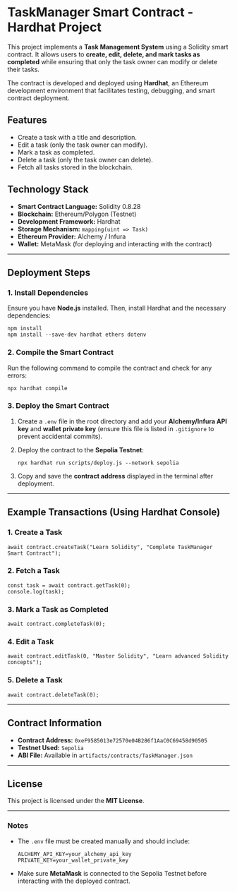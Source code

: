 # TaskManager Smart Contract - Hardhat Project  

This project implements a **Task Management System** using a Solidity smart contract. It allows users to **create, edit, delete, and mark tasks as completed** while ensuring that only the task owner can modify or delete their tasks.  

The contract is developed and deployed using **Hardhat**, an Ethereum development environment that facilitates testing, debugging, and smart contract deployment.  

## Features  

- Create a task with a title and description.  
- Edit a task (only the task owner can modify).  
- Mark a task as completed.  
- Delete a task (only the task owner can delete).  
- Fetch all tasks stored in the blockchain.  

## Technology Stack  

- **Smart Contract Language:** Solidity 0.8.28  
- **Blockchain:** Ethereum/Polygon (Testnet)  
- **Development Framework:** Hardhat  
- **Storage Mechanism:** `mapping(uint => Task)`  
- **Ethereum Provider:** Alchemy / Infura  
- **Wallet:** MetaMask (for deploying and interacting with the contract)  

---

## Deployment Steps  

### 1. Install Dependencies  

Ensure you have **Node.js** installed. Then, install Hardhat and the necessary dependencies:  

```shell
npm install
npm install --save-dev hardhat ethers dotenv
```

### 2. Compile the Smart Contract  

Run the following command to compile the contract and check for any errors:  

```shell
npx hardhat compile
```

### 3. Deploy the Smart Contract  

1. Create a `.env` file in the root directory and add your **Alchemy/Infura API key** and **wallet private key** (ensure this file is listed in `.gitignore` to prevent accidental commits).  
   
2. Deploy the contract to the **Sepolia Testnet**:  

   ```shell
   npx hardhat run scripts/deploy.js --network sepolia
   ```

3. Copy and save the **contract address** displayed in the terminal after deployment.  

---

## Example Transactions (Using Hardhat Console)  

### 1. Create a Task  

```shell
await contract.createTask("Learn Solidity", "Complete TaskManager Smart Contract");
```

### 2. Fetch a Task  

```shell
const task = await contract.getTask(0);
console.log(task);
```

### 3. Mark a Task as Completed  

```shell
await contract.completeTask(0);
```

### 4. Edit a Task  

```shell
await contract.editTask(0, "Master Solidity", "Learn advanced Solidity concepts");
```

### 5. Delete a Task  

```shell
await contract.deleteTask(0);
```

---

## Contract Information  

- **Contract Address:** `0xeF9585013e72570e04B286f1AaC0C69458d90505`  
- **Testnet Used:** `Sepolia`  
- **ABI File:** Available in `artifacts/contracts/TaskManager.json`  

---

## License  

This project is licensed under the **MIT License**.  

---

### Notes  

- The `.env` file must be created manually and should include:  
  ```
  ALCHEMY_API_KEY=your_alchemy_api_key
  PRIVATE_KEY=your_wallet_private_key
  ```
- Make sure **MetaMask** is connected to the Sepolia Testnet before interacting with the deployed contract.  
